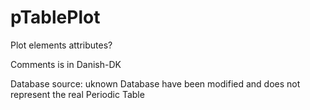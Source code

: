 # pTablePlot
 Plot elements attributes?

 Comments is in Danish-DK

 Database source: uknown
 Database have been modified and does not represent the real Periodic Table
